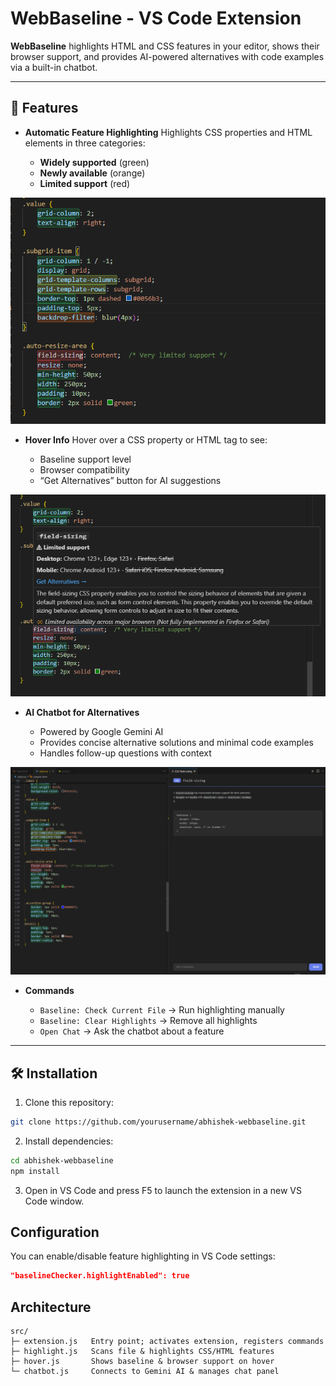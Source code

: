 # WebBaseline - VS Code Extension

**WebBaseline** highlights HTML and CSS features in your editor, shows their browser support, and provides AI-powered alternatives with code examples via a built-in chatbot.

---

## 🚀 Features

* **Automatic Feature Highlighting**
  Highlights CSS properties and HTML elements in three categories:

  * **Widely supported** (green)
  * **Newly available** (orange)
  * **Limited support** (red)

![Highlight](https://raw.githubusercontent.com/Abhishekkr206/WebBaseline/main/assets/highlight.png)

* **Hover Info**
  Hover over a CSS property or HTML tag to see:

  * Baseline support level
  * Browser compatibility
  * “Get Alternatives” button for AI suggestions

![Hover](https://raw.githubusercontent.com/Abhishekkr206/WebBaseline/main/assets/hover.png)

* **AI Chatbot for Alternatives**

  * Powered by Google Gemini AI
  * Provides concise alternative solutions and minimal code examples
  * Handles follow-up questions with context

![Chatbot](https://raw.githubusercontent.com/Abhishekkr206/WebBaseline/main/assets/chatbot.png)

* **Commands**

  * `Baseline: Check Current File` → Run highlighting manually
  * `Baseline: Clear Highlights` → Remove all highlights
  * `Open Chat` → Ask the chatbot about a feature

---

## 🛠 Installation

1. Clone this repository:

```bash
git clone https://github.com/yourusername/abhishek-webbaseline.git
```

2. Install dependencies:

```bash
cd abhishek-webbaseline
npm install
```

3. Open in VS Code and press F5 to launch the extension in a new VS Code window.

## Configuration

You can enable/disable feature highlighting in VS Code settings:

```json
"baselineChecker.highlightEnabled": true
```

## Architecture

```text
src/
├─ extension.js   Entry point; activates extension, registers commands
├─ highlight.js   Scans file & highlights CSS/HTML features
├─ hover.js       Shows baseline & browser support on hover
└─ chatbot.js     Connects to Gemini AI & manages chat panel
```
